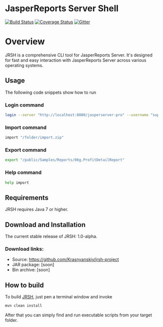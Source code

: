 JasperReports Server Shell
==========================
[![Build Status](https://travis-ci.org/Krasnyanskiy/jrsh-project.svg?branch=master)](https://travis-ci.org/Krasnyanskiy/jrsh-project) [![Coverage Status](https://img.shields.io/coveralls/Krasnyanskiy/jrs-command-line-tool.svg)](https://coveralls.io/r/Krasnyanskiy/jrs-command-line-tool?branch=master)
[![Gitter](https://badges.gitter.im/Join%20Chat.svg)](https://gitter.im/Krasnyanskiy/jrs-command-line-tool?utm_source=badge&utm_medium=badge&utm_campaign=pr-badge&utm_content=body_badge)
# Overview
JRSH is a comprehensive CLI tool for JasperReports Server. It's designed for fast and easy interaction with JasperReports Server across various operating systems.
## Usage
The following code snippets show how to run
### Login command
```bash
login --server "http://localhost:8080/jasperserver-pro" --username "superuser" --password "superuser"
```
### Import command
```bash
import "/folder/import.zip"
```
### Export command
```bash
export "/public/Samples/Reports/06g.ProfitDetailReport"
```
### Help command
```bash
help import
```
## Requirements
JRSH requires Java 7 or higher.
## Download and Installation
The current stable release of JRSH: 1.0-alpha.
### Download links:
- Source: https://github.com/Krasnyanskiy/jrsh-project
- JAR package: [soon]
- Bin archive: [soon]

## How to build
To build [JRSH](https://github.com/Krasnyanskiy/jrs-command-line-tool), just pen a terminal window and invoke
```java
mvn clean install
```
After that you can simply find and run executable scripts from your target folder.
